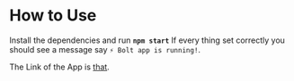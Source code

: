# How to Use

Install the dependencies and run **`npm start`**
If every thing set correctly you should see a message say
`⚡️ Bolt app is running!`.

The Link of the App is [that](https://api.slack.com/apps/A022E84KC2Y/general?).

